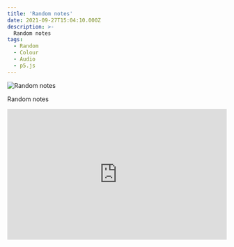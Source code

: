 ```yaml
---
title: 'Random notes'
date: 2021-09-27T15:04:10.000Z
description: >-
  Random notes
tags:
  - Random
  - Colour
  - Audio
  - p5.js
---
```


![Random notes](/img/random-notes.png)

Random notes

<iframe height="300" style="width: 100%;" scrolling="no" title="Random notes" src="https://codepen.io/pavb/embed/a9933e4dd0e75f6bb54b3f5a2dd75950?default-tab=result&theme-id=dark" frameborder="no" loading="lazy" allowtransparency="true" allowfullscreen="true">
  See the Pen <a href="https://codepen.io/pavb/pen/a9933e4dd0e75f6bb54b3f5a2dd75950">
  Random notes</a> by Pacha Bulker (<a href="https://codepen.io/pavb">@pavb</a>)
  on <a href="https://codepen.io">CodePen</a>.
</iframe>